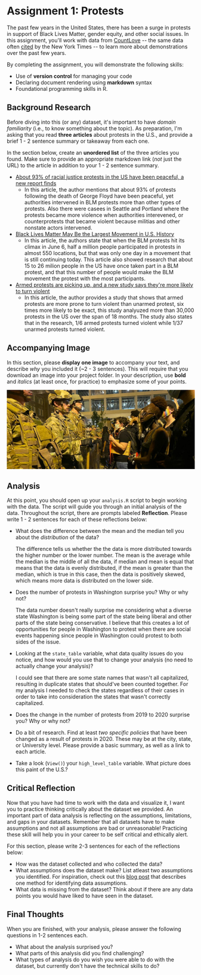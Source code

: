 # Assignment 1: Protests
The past few years in the United States, there has been a surge in protests in support of Black Lives Matter, gender equity, and other social issues. In this assignment, you'll work with data from [CountLove](https://countlove.org/) -- the same data often [cited](https://www.nytimes.com/2020/08/28/us/black-lives-matter-protest.html) by the New York Times -- to learn more about demonstrations over the past few years. 

By completing the assignment, you will demonstrate the following skills:

- Use of **version control** for managing your code
- Declaring document rendering using **markdown** syntax
- Foundational programming skills in R. 


## Background Research
Before diving into this (or any) dataset, it's important to have _domain familiarity_ (i.e., to know something about the topic). As preparation, I'm asking that you read **three articles** about protests in the U.S., and provide a brief 1 - 2 sentence summary or takeaway from each one. 

In the section below, create an **unordered list** of the three articles you found. Make sure to provide an appropriate markdown link (_not_ just the URL) to the article in addition to your 1 - 2 sentence summary. 

* [About 93% of racial justice protests in the US have been peaceful, a new report finds](https://www.cnn.com/2020/09/04/us/blm-protests-peaceful-report-trnd/index.html)
	+ In this article, the author mentions that about 93% of protests following the death of George Floyd have been peaceful, yet authorities intervened in BLM protests 
	more than other types of protests. Also there were casees in Seattle and Portland where the protests became more violence when authorities interevened, or counterprotests
	that became violent because militias and other nonstate actors intervened.
* [Black Lives Matter May Be the Largest Movement in U.S. History](https://www.nytimes.com/interactive/g2020/07/03/us/george-floyd-protests-crowd-size.html)
	+ In this article, the authors state that when the BLM protests hit its climax in June 6, half a million people participated in protests in almost 550 locations, but that was only one day in a movement that is still continuing today. 
	This article also showed research that about 15 to 26 milion people in the US have once taken part in a BLM protest, and that this number of people would make the BLM movement the protest with the most participants.
* [Armed protests are picking up, and a new study says they're more likely to turn violent](https://www.usatoday.com/story/news/nation/2021/08/23/guns-protests-increase-likelihood-violence/8188602002/)
	+ In this article, the author provides a study that shows that armed protests are more prone to turn violent than unarmed protest, six times more likely to be exact, this study analyuzed more than 30,000 protests in the US over the span of 18 months.
	The study also states that in the research, 1/6 armed protests turned violent while 1/37 unarmed protests turned violent.
## Accompanying Image 
In this section, please **display one image** to accompany your text, and describe _why_ you included it (~2 - 3 sentences). This will require that you download an image into your project folder. In your description, use **bold** and _italics_ (at least once, for practice) to emphasize some of your points. 

!["BML Protest Confronted With Armed Soldiers"](/img/pic.jpg)

## Analysis
At this point, you should open up your `analysis.R` script to begin working with the data. The script will guide you through an initial analysis of the data. Throughout the script, there are prompts labeled **Reflection**. Please write 1 - 2 sentences for each of these reflections below:

- What does the difference between the mean and the median tell you about the *distribution* of the data?  
  
    The difference tells us whether the the data is more distributed towards the higher number or the lower number. The mean is the average while the median is the middle of all the data, if median and mean is equal that means that the data is evenly distributed, if the mean is greater than the median, which is true in this case, then the data is positively skewed, which means more data is distributed on the lower side.
  
- Does the number of protests in Washington surprise you? Why or why not?

    The data number doesn't really surprise me considering what a diverse state Washington is being some part of the state being liberal and other parts of the state being conservative. I believe that this creates a lot of opportunities for people in Washington to protest when there are social events happening since people in Washington could protest to both sides of the issue.
    
- Looking at the `state_table` variable, what data quality issues do you notice, and how would you use that to change your analysis (no need to actually change your analysis)?
    
    I could see that there are some state names that wasn't all capitalized, resulting in duplicate states that should've been counted together. For my analysis I needed to check the states regardless of their cases in order to take into consideration the states that wasn't correctly capitalized.
    
- Does the change in the number of protests from 2019 to 2020 surprise you? Why or why not?


- Do a bit of research. Find at least *two specific policies* that have been changed as a result of protests in 2020. These may be at the city, state, or University level. Please provide a basic summary, as well as a link to each article.
- Take a look (`View()`) your `high_level_table` variable. What picture does this paint of the U.S.?

## Critical Reflection
Now that you have had time to work with the data and visualize it, I want you to practice thinking critically about the dataset we provided. An important part of data analysis is reflecting on the assumptions, limitations, and gaps in your datasets. Remember that all datasets have to make assumptions and not all assumptions are bad or unreasonable! Practicing these skill will help you in your career to be self critical and ethically alert.

For this section, please write 2-3 sentences for each of the reflections below:

- How was the dataset collected and who collected the data? 
- What assumptions does the dataset make? List atleast two assumptions you identified. For inspiration, check out this [blog post](https://towardsdatascience.com/check-your-assumptions-about-your-data-20be250c143) that describes one method for identifying data assumptions.   
- What data is missing from the dataset? Think about if there are any data points you would have liked to have seen in the dataset. 

## Final Thoughts
When you are finished, with your analysis, please answer the following questions in 1-2 sentences each. 

- What about the analysis surprised you?
- What parts of this analysis did you find challenging?
- What types of analysis do you wish you were able to do with the dataset, but currently don't have the technical skills to do?
